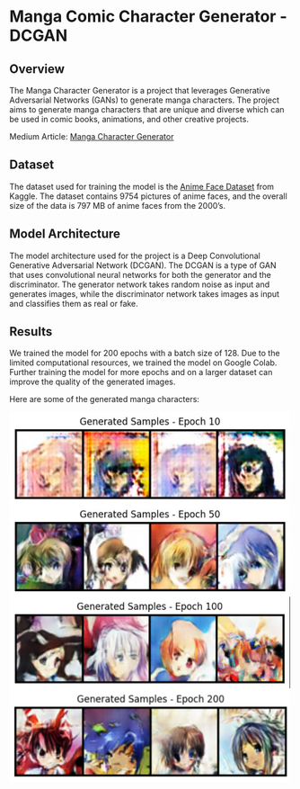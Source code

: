 # Manga Comic Character Generator - DCGAN

## Overview
The Manga Character Generator is a project that leverages Generative Adversarial Networks (GANs) to generate manga characters. The project aims to generate manga characters that are unique and diverse which can be used in comic books, animations, and other creative projects.

Medium Article: [Manga Character Generator](https://)

## Dataset

The dataset used for training the model is the [Anime Face Dataset](https://www.kaggle.com/datasets/aadilmalik94/animecharacterfaces) from Kaggle. The dataset contains 9754 pictures of anime faces, and the overall size of the data is 797 MB of anime faces from the 2000’s.

## Model Architecture

The model architecture used for the project is a Deep Convolutional Generative Adversarial Network (DCGAN). The DCGAN is a type of GAN that uses convolutional neural networks for both the generator and the discriminator. The generator network takes random noise as input and generates images, while the discriminator network takes images as input and classifies them as real or fake.

## Results

We trained the model for 200 epochs with a batch size of 128. Due to the limited computational resources, we trained the model on Google Colab. Further training the model for more epochs and on a larger dataset can improve the quality of the generated images.

Here are some of the generated manga characters:

<img src="images/image_10.png" alt="Generated Manga Characters" width="500" align="center">
<img src="images/image_50.png" alt="Generated Manga Characters" width="500" align="center">
<img src="images/image_100.png" alt="Generated Manga Characters" width="500" align="center">
<img src="images/image_200.jpg" alt="Generated Manga Characters" width="500" align="center">
